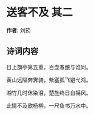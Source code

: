 # 送客不及  其二

**作者**: 刘筠

## 诗词内容

日上旗亭第五重，百壶春酿与谁同。

黄山远隔奔霁骑，紫塞孤飞避弋鸿。

湘竹几时休染泪，楚旌终日自摇风。

此情不及歌杨柳，一尺鱼书万水中。

